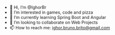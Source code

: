 - 👋 Hi, I’m @IghorBr
- 👀 I’m interested in games, code and pizza
- 🌱 I’m currently learning Spring Boot and Angular
- 💞️ I’m looking to collaborate on Web Projects
- 📫 How to reach me: ighor.bruno.brito@gmail.com

<!---
IghorBr/IghorBr is a ✨ special ✨ repository because its `README.md` (this file) appears on your GitHub profile.
You can click the Preview link to take a look at your changes.
--->
